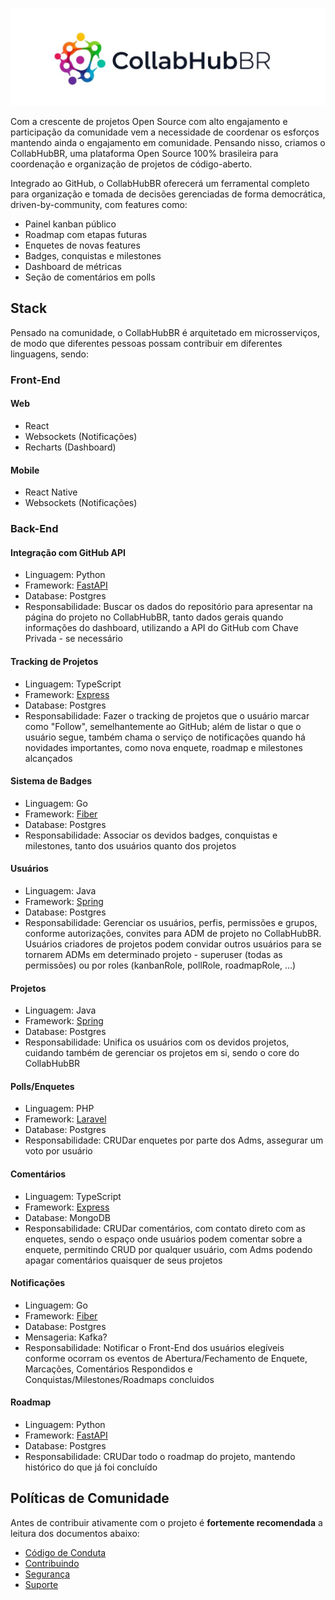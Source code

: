 ![Banner](collabhubbr.png)

Com a crescente de projetos Open Source com alto engajamento e participação da comunidade vem a necessidade de coordenar os esforços mantendo ainda o engajamento em comunidade. Pensando nisso, criamos o CollabHubBR, uma plataforma Open Source 100% brasileira para coordenação e organização de projetos de código-aberto.

Integrado ao GitHub, o CollabHubBR oferecerá um ferramental completo para organização e tomada de decisões gerenciadas de forma democrática, driven-by-community, com features como:

- Painel kanban público
- Roadmap com etapas futuras
- Enquetes de novas features
- Badges, conquistas e milestones
- Dashboard de métricas
- Seção de comentários em polls

## Stack

Pensado na comunidade, o CollabHubBR é arquitetado em microsserviços, de modo que diferentes pessoas possam contribuir em diferentes linguagens, sendo:

### Front-End

#### Web

- React
- Websockets (Notificações)
- Recharts (Dashboard)

#### Mobile

- React Native
- Websockets (Notificações)

### Back-End

#### Integração com GitHub API

- Linguagem: Python
- Framework: [FastAPI](https://fastapi.tiangolo.com/pt/)
- Database: Postgres
- Responsabilidade: Buscar os dados do repositório para apresentar na página do projeto no CollabHubBR, tanto dados gerais quando informações do dashboard, utilizando a API do GitHub com Chave Privada - se necessário

#### Tracking de Projetos

- Linguagem: TypeScript
- Framework: [Express](https://expressjs.com/pt-br/)
- Database: Postgres
- Responsabilidade: Fazer o tracking de projetos que o usuário marcar como "Follow", semelhantemente ao GitHub; além de listar o que o usuário segue, também chama o serviço de notificações quando há novidades importantes, como nova enquete, roadmap e milestones alcançados

#### Sistema de Badges

- Linguagem: Go
- Framework: [Fiber](https://gofiber.io/)
- Database: Postgres
- Responsabilidade: Associar os devidos badges, conquistas e milestones, tanto dos usuários quanto dos projetos

#### Usuários

- Linguagem: Java
- Framework: [Spring](https://spring.io/projects)
- Database: Postgres
- Responsabilidade: Gerenciar os usuários, perfis, permissões e grupos, conforme autorizações, convites para ADM de projeto no CollabHubBR. Usuários criadores de projetos podem convidar outros usuários para se tornarem ADMs em determinado projeto - superuser (todas as permissões) ou por roles (kanbanRole, pollRole, roadmapRole, ...)

#### Projetos

- Linguagem: Java
- Framework: [Spring](https://spring.io/projects)
- Database: Postgres
- Responsabilidade: Unifica os usuários com os devidos projetos, cuidando também de gerenciar os projetos em si, sendo o core do CollabHubBR

#### Polls/Enquetes

- Linguagem: PHP
- Framework: [Laravel](https://laravel.com/)
- Database: Postgres
- Responsabilidade: CRUDar enquetes por parte dos Adms, assegurar um voto por usuário

#### Comentários

- Linguagem: TypeScript
- Framework: [Express](https://expressjs.com/pt-br/)
- Database: MongoDB
- Responsabilidade: CRUDar comentários, com contato direto com as enquetes, sendo o espaço onde usuários podem comentar sobre a enquete, permitindo CRUD por qualquer usuário, com Adms podendo apagar comentários quaisquer de seus projetos

#### Notificações

- Linguagem: Go
- Framework: [Fiber](https://gofiber.io/)
- Database: Postgres
- Mensageria: Kafka?
- Responsabilidade: Notificar o Front-End dos usuários elegíveis conforme ocorram os eventos de Abertura/Fechamento de Enquete, Marcações, Comentários Respondidos e Conquistas/Milestones/Roadmaps concluidos

#### Roadmap

- Linguagem: Python
- Framework: [FastAPI](https://fastapi.tiangolo.com/pt/)
- Database: Postgres
- Responsabilidade: CRUDar todo o roadmap do projeto, mantendo histórico do que já foi concluído

## Políticas de Comunidade

Antes de contribuir ativamente com o projeto é **fortemente recomendada** a leitura dos documentos abaixo:

- [Código de Conduta](CODE_OF_CONDUCT.md)
- [Contribuindo](CODE_OF_CONDUCT.md)
- [Segurança](SECURITY.md)
- [Suporte](SUPPORT.md)

